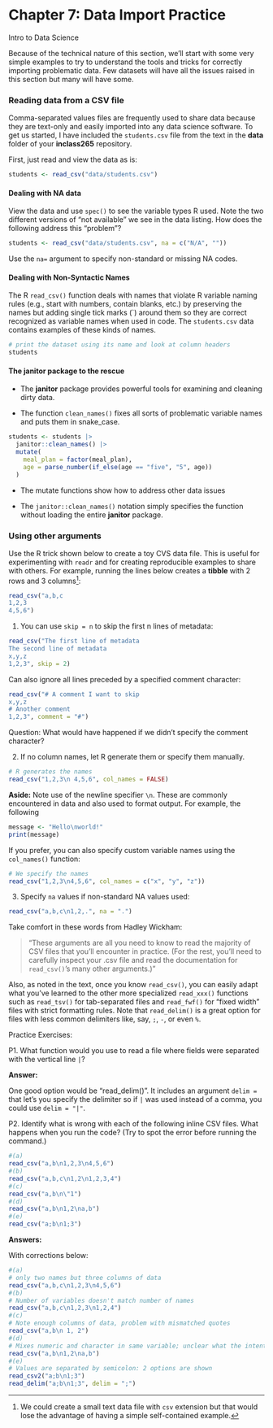 # Chapter 7: Data Import Practice
Intro to Data Science

Because of the technical nature of this section, we’ll start with some
very simple examples to try to understand the tools and tricks for
correctly importing problematic data. Few datasets will have all the
issues raised in this section but many will have some.

### Reading data from a CSV file

Comma-separated values files are frequently used to share data because
they are text-only and easily imported into any data science software.
To get us started, I have included the `students.csv` file from the text
in the **data** folder of your **inclass265** repository.

First, just read and view the data as is:

``` r
students <- read_csv("data/students.csv")
```

#### Dealing with NA data

View the data and use `spec()` to see the variable types R used. Note
the two different versions of “not available” we see in the data
listing. How does the following address this “problem”?

``` r
students <- read_csv("data/students.csv", na = c("N/A", ""))
```

Use the `na=` argument to specify non-standard or missing NA codes.

#### Dealing with Non-Syntactic Names

The R `read_csv()` function deals with names that violate R variable
naming rules (e.g., start with numbers, contain blanks, etc.) by
preserving the names but adding single tick marks (\`) around them so
they are correct recognized as variable names when used in code. The
`students.csv` data contains examples of these kinds of names.

``` r
# print the dataset using its name and look at column headers
students
```

#### The **janitor** package to the rescue

- The **janitor** package provides powerful tools for examining and
  cleaning dirty data.

- The function `clean_names()` fixes all sorts of problematic variable
  names and puts them in snake_case.

``` r
students <- students |>
  janitor::clean_names() |>
  mutate(
    meal_plan = factor(meal_plan),
    age = parse_number(if_else(age == "five", "5", age))
  )
```

- The mutate functions show how to address other data issues

- The `janitor::clean_names()` notation simply specifies the function
  without loading the entire **janitor** package.

### Using other arguments

Use the R trick shown below to create a toy CVS data file. This is
useful for experimenting with `readr` and for creating reproducible
examples to share with others. For example, running the lines below
creates a **tibble** with 2 rows and 3 columns[^1]:

``` r
read_csv("a,b,c
1,2,3
4,5,6")
```

1.  You can use `skip = n` to skip the first n lines of metadata:

``` r
read_csv("The first line of metadata 
The second line of metadata
x,y,z
1,2,3", skip = 2)
```

Can also ignore all lines preceded by a specified comment character:

``` r
read_csv("# A comment I want to skip
x,y,z
# Another comment
1,2,3", comment = "#")
```

Question: What would have happened if we didn’t specify the comment
character?

2.  If no column names, let R generate them or specify them manually.

``` r
# R generates the names
read_csv("1,2,3\n 4,5,6", col_names = FALSE)
```

**Aside:** Note use of the newline specifier `\n`. These are commonly
encountered in data and also used to format output. For example, the
following

``` r
message <- "Hello\nworld!"
print(message)
```

If you prefer, you can also specify custom variable names using the
`col_names()` function:

``` r
# We specify the names 
read_csv("1,2,3\n4,5,6", col_names = c("x", "y", "z"))
```

3.  Specify `na` values if non-standard NA values used:

``` r
read_csv("a,b,c\n1,2,.", na = ".")
```

Take comfort in these words from Hadley Wickham:

> “These arguments are all you need to know to read the majority of CSV
> files that you’ll encounter in practice. (For the rest, you’ll need to
> carefully inspect your .csv file and read the documentation for
> `read_csv()`’s many other arguments.)”

Also, as noted in the text, once you know `read_csv()`, you can easily
adapt what you’ve learned to the other more specialized `read_xxx()`
functions such as `read_tsv()` for tab-separated files and `read_fwf()`
for “fixed width” files with strict formatting rules. Note that
`read_delim()` is a great option for files with less common delimiters
like, say, `;`, `-`, or even `%`.

Practice Exercises:

P1. What function would you use to read a file where fields were
separated with the vertical line `|`?

**Answer:**

One good option would be “read_delim()”. It includes an argument
`delim =` that let’s you specify the delimiter so if `|` was used
instead of a comma, you could use `delim = "|"`.

P2. Identify what is wrong with each of the following inline CSV files.
What happens when you run the code? (Try to spot the error before
running the command.)

``` r
#(a)
read_csv("a,b\n1,2,3\n4,5,6")
#(b)
read_csv("a,b,c\n1,2\n1,2,3,4") 
#(c)
read_csv("a,b\n\"1") 
#(d)
read_csv("a,b\n1,2\na,b") 
#(e)
read_csv("a;b\n1;3")
```

**Answers:**

With corrections below:

``` r
#(a)
# only two names but three columns of data
read_csv("a,b,c\n1,2,3\n4,5,6")
#(b)
# Number of variables doesn't match number of names
read_csv("a,b,c\n1,2,3\n1,2,4") 
#(c)
# Note enough columns of data, problem with mismatched quotes
read_csv("a,b\n 1, 2") 
#(d)
# Mixes numeric and character in same variable; unclear what the intent was
read_csv("a,b\n1,2\na,b") 
#(e)
# Values are separated by semicolon: 2 options are shown
read_csv2("a;b\n1;3")
read_delim("a;b\n1;3", delim = ";")
```

[^1]: We could create a small text data file with `csv` extension but
    that would lose the advantage of having a simple self-contained
    example.
